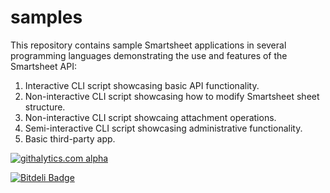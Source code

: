 samples
=======

This repository contains sample Smartsheet applications in several programming
languages demonstrating the use and features of the Smartsheet API:

1. Interactive CLI script showcasing basic API functionality.
2. Non-interactive CLI script showcasing how to modify Smartsheet sheet structure.
3. Non-interactive CLI script showcaing attachment operations.
4. Semi-interactive CLI script showcasing administrative functionality.
5. Basic third-party app.

[![githalytics.com alpha](https://cruel-carlota.pagodabox.com/8682c8fc5c6618bcdad0698d2832b639 "githalytics.com")](http://githalytics.com/smartsheet-platform/samples)

[![Bitdeli Badge](https://d2weczhvl823v0.cloudfront.net/smartsheet-platform/samples/trend.png)](https://bitdeli.com/free "Bitdeli Badge")

